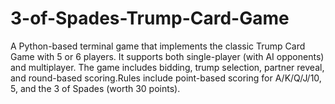 # 3-of-Spades-Trump-Card-Game
A Python-based terminal game that implements the classic Trump Card Game with 5 or 6 players. It supports both single-player (with AI opponents) and multiplayer. The game includes bidding, trump selection, partner reveal, and round-based scoring.Rules include point-based scoring for A/K/Q/J/10, 5, and the 3 of Spades (worth 30 points).
